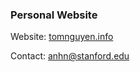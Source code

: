 ### Personal Website

Website:
[tomnguyen.info](https://tomnguyen.info/)

Contact:
anhn@stanford.edu
